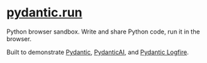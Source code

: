 # [pydantic.run](https://pydantic.run)

Python browser sandbox. Write and share Python code, run it in the browser.

Built to demonstrate [Pydantic](https://docs.pydantic.dev), [PydanticAI](https://ai.pydantic.dev), and [Pydantic Logfire](https://docs.pydantic.dev/logfire).
